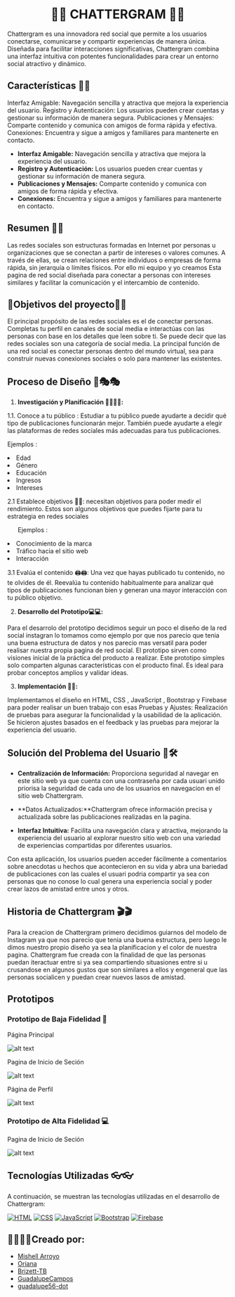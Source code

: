 # <div align="center"> 💯💯 CHATTERGRAM 💯💯 </div>


Chattergram es una innovadora red social que permite a los usuarios conectarse, comunicarse y compartir experiencias de manera única. Diseñada para facilitar interacciones significativas, Chattergram combina una interfaz intuitiva con potentes funcionalidades para crear un entorno social atractivo y dinámico.

## Características 📜📜
Interfaz Amigable: Navegación sencilla y atractiva que mejora la experiencia del usuario.
Registro y Autenticación: Los usuarios pueden crear cuentas y gestionar su información de manera segura.
Publicaciones y Mensajes: Comparte contenido y comunica con amigos de forma rápida y efectiva.
Conexiones: Encuentra y sigue a amigos y familiares para mantenerte en contacto.
- **Interfaz Amigable:** Navegación sencilla y atractiva que mejora la experiencia del usuario.
- **Registro y Autenticación:** Los usuarios pueden crear cuentas y gestionar su información de manera segura.
- **Publicaciones y Mensajes:** Comparte contenido y comunica con amigos de forma rápida y efectiva.
- **Conexiones:** Encuentra y sigue a amigos y familiares para mantenerte en contacto.

## Resumen 📖📖
Las redes sociales son estructuras formadas en Internet por personas u organizaciones que se conectan a partir de intereses o valores comunes. A través de ellas, se crean relaciones entre individuos o empresas de forma rápida, sin jerarquía o límites físicos.
Por ello mi equipo y yo creamos Esta pagina de red social diseñada para conectar a personas con intereses similares y facilitar la comunicación y el intercambio de contenido.


## 📌Objetivos del proyecto🌟🌟

El principal propósito de las redes sociales es el de conectar personas. Completas tu perfil en canales de social media e interactúas con las personas con base en los detalles que leen sobre ti. Se puede decir que las redes sociales son una categoría de social media.
La principal función de una red social es conectar personas dentro del mundo virtual, sea para construir nuevas conexiones sociales o solo para mantener las existentes. 

## Proceso de Diseño 🎨🎭🎭

1. **Investigación y Planificación 🏋️‍♀️🏋️‍♀️:**

1.1. Conoce a tu público : Estudiar a tu público puede ayudarte a decidir qué tipo de publicaciones funcionarán mejor. También puede ayudarte a elegir las plataformas de redes sociales más adecuadas para tus publicaciones.
 
 <lo>Ejemplos : </lo>
<li>Edad</li>
<li>Género</li>
<li>Educación</li>
<li>Ingresos</li>
<li>Intereses</li>

2.1 Establece objetivos 🎯🎯: necesitan objetivos para poder medir el rendimiento. Estos son algunos objetivos que puedes fijarte para tu estrategia en redes sociales

<ol> Ejemplos :</ol>
<li>Conocimiento de la marca</li>
<li> Tráfico hacia el sitio web</li>
<li>Interacción</li>

3.1 Evalúa el contenido 🖨️🖨️: Una vez que hayas publicado tu contenido, no te olvides de él. Reevalúa tu contenido habitualmente para analizar qué tipos de publicaciones funcionan bien y generan una mayor interacción con tu público objetivo.

2. **Desarrollo del Prototipo💻💻:**

 Para el desarrolo del prototipo decidimos seguir un poco el diseño de la red social instagran lo tomamos como ejemplo por que nos parecio que tenia una buena estructura de datos y nos parecio mas versatil para poder realisar nuestra propia pagina de red social.
 El prototipo sirven como visiones inicial de la práctica del producto a realizar. Este prototipo simples solo comparten algunas características con el producto final. Es ideal para probar conceptos amplios y validar ideas.

3. **Implementación 🔎🔎:**

 Implementamos el diseño en HTML, CSS , JavaScript , Bootstrap y Firebase para poder realisar un buen trabajo con esas 
 Pruebas y Ajustes: Realización de pruebas para asegurar la funcionalidad y la usabilidad de la aplicación. Se hicieron ajustes basados en el feedback y las pruebas para mejorar la experiencia del usuario.
  
## Solución del Problema del Usuario 📢🛠️

- **Centralización de Información:** Proporciona seguridad al navegar en este sitio web ya que cuenta con una contraseña por cada usuari unido priorisa la seguridad de cada uno de los usuarios en navegacion en el sitio web Chattergram.
  
- **Datos Actualizados:**Chattergram ofrece información precisa y actualizada sobre las publicaciones realizadas en la pagina.

- **Interfaz Intuitiva:** Facilita una navegación clara y atractiva, mejorando la experiencia del usuario al explorar nuestro sitio web con una variedad de experiencias compartidas por diferentes usuarios.

Con esta aplicación, los usuarios pueden acceder fácilmente a comentarios sobre anecdotas u hechos que acontecieron en su vida y abra una bariedad de publicaciones con las cuales el usuari podria compartir ya sea con personas que no conose lo cual genera una experiencia social y poder crear lazos de amistad entre unos y otros.

## Historia de Chattergram 🎬🎬

Para la creacion de Chattergram primero decidimos guiarnos del modelo de Instagram ya que nos parecio que tenia una buena estructura, pero luego le dimos nuestro propio diseño ya sea la planificacion y el color de nuestra pagina. Chattergram fue creada con la finalidad de que las personas puedan iteractuar entre si ya sea compartiendo situasiones entre si u crusandose en algunos gustos que son similares a ellos y engeneral que las personas socialicen y puedan crear nuevos lasos de amistad.

## Prototipos

### Prototipo de Baja Fidelidad 📝

 Página Principal
 
![alt text](image-1.png)

Pagina de Inicio de Seción

![alt text](image.png)

Página de Perfil

![alt text](image-2.png)
 
### Prototipo de Alta Fidelidad 💻

Pagina de Inicio de Seción

![alt text](image-3.png)

## Tecnologías Utilizadas 👓👓

A continuación, se muestran las tecnologías utilizadas en el desarrollo de Chattergram:

[![HTML](https://img.shields.io/badge/HTML-%23E34F26.svg?logo=html5&logoColor=white)](#)
[![CSS](https://img.shields.io/badge/CSS-1572B6?logo=css3&logoColor=fff)](#)
[![JavaScript](https://img.shields.io/badge/JavaScript-F7DF1E?logo=javascript&logoColor=000)](#)
[![Bootstrap](https://img.shields.io/badge/-Bootstrap-563D7C?style=flat-square&logo=bootstrap)](#)
[![Firebase](https://img.shields.io/badge/Firebase-FFCA28?style=flat-square&logo=firebase&logoColor=black)](#)

## 👩‍💻👩‍💻Creado por: 

* [Mishell Arroyo](https://github.com/Mishell-A)
* [Oriana](https://github.com/ori27-ops)
* [Brizett-TB](https://github.com/Brizett-TB)
* [GuadalupeCampos](https://github.com/GuadalupeCampos)
* [guadalupe56-dot](https://github.com/guadalupe56-dot)